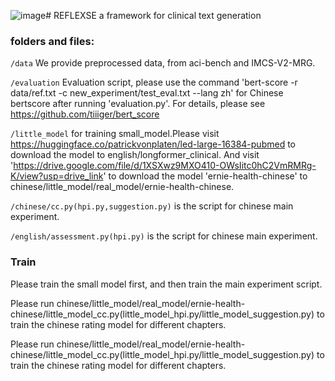 ![image](https://github.com/steins048596/REFLEXSE/assets/133206081/fc42345e-96a1-4acb-bf9c-0496f8f0d0bb)# REFLEXSE
a framework for clinical text generation
### folders and files:


`/data` We provide preprocessed data, from aci-bench and IMCS-V2-MRG.

`/evaluation` Evaluation script, please use the command 'bert-score -r data/ref.txt  -c new_experiment/test_eval.txt --lang zh' for Chinese bertscore after running 'evaluation.py'. For details, please see https://github.com/tiiiger/bert_score

`/little_model` for training small_model.Please visit https://huggingface.co/patrickvonplaten/led-large-16384-pubmed to download the model to english/longformer_clinical. And visit 'https://drive.google.com/file/d/1XSXwz9MXO410-OWsIitc0hC2VmRMRg-K/view?usp=drive_link' to download the model 'ernie-health-chinese' to chinese/little_model/real_model/ernie-health-chinese. 

`/chinese/cc.py(hpi.py,suggestion.py)` is the script for chinese main experiment.


`/english/assessment.py(hpi.py)` is the script for chinese main experiment.



### Train

Please train the small model first, and then train the main experiment script.

Please run chinese/little_model/real_model/ernie-health-chinese/little_model_cc.py(little_model_hpi.py/little_model_suggestion.py) to train the chinese rating model for different chapters.

Please run chinese/little_model/real_model/ernie-health-chinese/little_model_cc.py(little_model_hpi.py/little_model_suggestion.py) to train the chinese rating model for different chapters.
